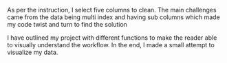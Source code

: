 As per the instruction, I select five columns to clean.
The main challenges came from the data being multi index and having sub columns 
which made my code twist and turn to find the solution

I have outlined my project with different functions to make the reader able to visually understand the workflow.
In the end, I made a small attempt to visualize my data. 